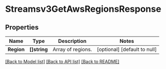 # Streamsv3GetAwsRegionsResponse

## Properties
Name | Type | Description | Notes
------------ | ------------- | ------------- | -------------
**Region** | **[]string** | Array of regions. | [optional] [default to null]

[[Back to Model list]](../README.md#documentation-for-models) [[Back to API list]](../README.md#documentation-for-api-endpoints) [[Back to README]](../README.md)

